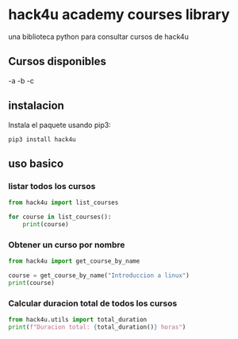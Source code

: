 # hack4u academy courses library

una biblioteca python para consultar cursos de hack4u

## Cursos disponibles
-a
-b
-c

## instalacion
Instala el paquete usando pip3:

```python3
pip3 install hack4u
```

## uso basico

### listar todos los cursos

```python
from hack4u import list_courses

for course in list_courses():
    print(course)
```

### Obtener un curso por nombre

```python
from hack4u import get_course_by_name

course = get_course_by_name("Introduccion a linux")
print(course)
```

### Calcular duracion total de todos los cursos

```python
from hack4u.utils import total_duration
print(f"Duracion total: {total_duration()} horas")
```
